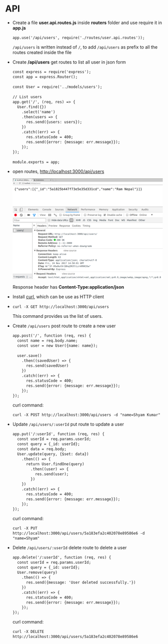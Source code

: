 # API

* Create a file **user.api.routes.js** inside **routers** folder and use require it in **app.js**
  ```
  app.use('/api/users', require('./routes/user.api.routes'));
  ```
  `/api/users` is written instead of `/`, to add `/api/users` as prefix to all the routes created inside the file

* Create **/api/users** get routes to list all user in json form
  ```
  const express = require('express');
  const app = express.Router();
  
  const User = require('../models/users');
  
  // List users
  app.get('/', (req, res) => {
    User.find({})
      .select('name')
      .then(users => {
        res.send({users: users});
      })
      .catch((err) => {
        res.statusCode = 400;
        res.send({error: {message: err.message}});
      });
  });
  
  module.exports = app;
  ```
* open routes, [http://localhost:3000/api/users](http://localhost:3000/api/users)

  ![User List](images/users_list.png)
  
  Response header has **Content-Type:application/json**
  
* Install [curl](https://github.com/curl/curl), which can be use as HTTP client

* ```
  curl -X GET http://localhost:3000/api/users
  ```
  This command provides us the list of users.

* Create `/api/users` post route to create a new user
  ```
  app.post('/', function (req, res) {
    const name = req.body.name;
    const user = new User({name: name});
  
    user.save()
      .then((savedUser) => {
        res.send(savedUser)
      })
      .catch((err) => {
        res.statusCode = 400;
        res.send({error: {message: err.message}});
      });
  });
  ```
  
  curl command:
  ```
  curl -X POST http://localhost:3000/api/users -d "name=Shyam Kumar"
  ```
  
* Update `/api/users/:userId` put route to update a user
  ```
  app.put('/:userId', function (req, res) {
    const userId = req.params.userId;
    const query = {_id: userId};
    const data = req.body;
    User.update(query, {$set: data})
      .then(() => {
        return User.findOne(query)
          .then((user) => {
            res.send(user);
          })
      })
      .catch((err) => {
        res.statusCode = 400;
        res.send({error: {message: err.message}});
      });
  });
  ```
  
  curl command:
  ```
  curl -X PUT http://localhost:3000/api/users/5a183efa2c402078e89586e6 -d "name=Shyam"
  ```
* Delete `/api/users/:userId` delete route to delete a user
  ```
  app.delete('/:userId', function (req, res) {
    const userId = req.params.userId;
    const query = {_id: userId};
    User.remove(query)
      .then(() => {
        res.send({message: 'User deleted successfully.'})
      })
      .catch((err) => {
        res.statusCode = 400;
        res.send({error: {message: err.message}});
      });
  });
  ```
  
  curl command:
  ```
  curl -X DELETE http://localhost:3000/api/users/5a183efa2c402078e89586e6
  ```  
  